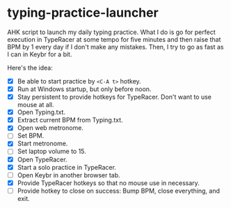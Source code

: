 # typing-practice-launcher
AHK script to launch my daily typing practice.  What I do is go for perfect execution in TypeRacer at some tempo for five minutes and then raise that BPM by 1 every day if I don't make any mistakes.  Then, I try to go as fast as I can in Keybr for a bit.

Here's the idea:
- [X] Be able to start practice by `<C-A t>` hotkey.
- [X] Run at Windows startup, but only before noon.  
- [X] Stay persistent to provide hotkeys for TypeRacer.  Don't want to use mouse at all.
- [X] Open Typing.txt.  
- [X] Extract current BPM from Typing.txt.
- [X] Open web metronome.
- [ ] Set BPM.
- [X] Start metronome.
- [ ] Set laptop volume to 15.
- [X] Open TypeRacer.  
- [X] Start a solo practice in TypeRacer.
- [ ] Open Keybr in another browser tab.
- [X] Provide TypeRacer hotkeys so that no mouse use in necessary.
- [ ] Provide hotkey to close on success: Bump BPM, close everything, and exit.
